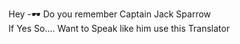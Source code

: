 Hey -🕶
Do you remember Captain Jack Sparrow  
If Yes 
So....
Want to Speak like him use this  Translator
